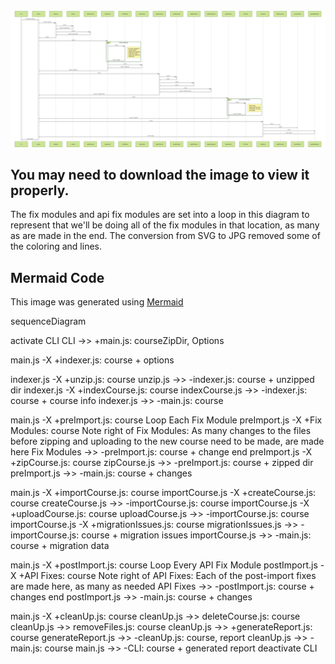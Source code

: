 <img src="./structureCharts/sequenceDiagram.svg">

## You may need to download the image to view it properly.

The fix modules and api fix modules are set into a loop in this diagram to represent that we'll be doing all of the fix modules in that location, as many as are made in the end. The conversion from SVG to JPG removed some of the coloring and lines.

## Mermaid Code

This image was generated using [Mermaid](https://mermaidjs.github.io/mermaid-live-editor/#/edit/Z3JhcGggVEQKQVtDaHJpc3RtYXNdIC0tPnxHZXQgbW9uZXl8IEIoR28gc2hvcHBpbmcpCkIgLS0-IEN7TGV0IG1lIHRoaW5rfQpDIC0tPnxPbmV8IERbTGFwdG9wXQpDIC0tPnxUd298IEVbaVBob25lXQpDIC0tPnxUaHJlZXwgRltDYXJdCg)

sequenceDiagram

activate CLI
CLI ->> +main.js: courseZipDir, Options

main.js -X +indexer.js: course + options

indexer.js -X +unzip.js: course
unzip.js ->> -indexer.js: course + unzipped dir
indexer.js -X +indexCourse.js: course
indexCourse.js ->> -indexer.js: course + course info
indexer.js ->> -main.js: course

main.js -X +preImport.js: course
Loop Each Fix Module
preImport.js -X +Fix Modules: course
Note right of Fix Modules: As many changes to the files before zipping and uploading to the new course need to be made, are made here
Fix Modules ->> -preImport.js: course + change
end
preImport.js -X +zipCourse.js: course
zipCourse.js ->> -preImport.js: course + zipped dir
preImport.js ->> -main.js: course + changes

main.js -X +importCourse.js: course
importCourse.js -X +createCourse.js: course
createCourse.js ->> -importCourse.js: course
importCourse.js -X +uploadCourse.js: course
uploadCourse.js ->> -importCourse.js: course
importCourse.js -X +migrationIssues.js: course
migrationIssues.js ->> -importCourse.js: course + migration issues
importCourse.js ->> -main.js: course + migration data

main.js -X +postImport.js: course
Loop Every API Fix Module
postImport.js -X +API Fixes: course
Note right of API Fixes: Each of the post-import fixes are made here, as many as needed
API Fixes ->> -postImport.js: course + changes
end
postImport.js ->> -main.js: course + changes

main.js -X +cleanUp.js: course
cleanUp.js ->> deleteCourse.js: course
cleanUp.js ->> removeFiles.js: course
cleanUp.js ->> +generateReport.js: course
generateReport.js ->> -cleanUp.js: course, report
cleanUp.js ->> -main.js: course
main.js ->> -CLI: course + generated report
deactivate CLI

